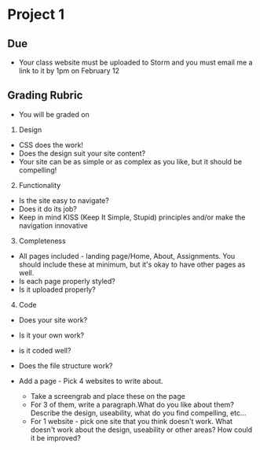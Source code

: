 # Project 1

## Due
* Your class website must be uploaded to Storm and you must email me a link to it by 1pm on February 12

## Grading Rubric

* You will be graded on
1. Design
  * CSS does the work!
  * Does the design suit your site content?
  * Your site can be as simple or as complex as you like, but it should be compelling!
2. Functionality
  * Is the site easy to navigate?
  * Does it do its job?
  * Keep in mind KISS (Keep It Simple, Stupid) principles and/or make the navigation innovative
3. Completeness
  * All pages included - landing page/Home, About, Assignments. You should include these at minimum, but it's okay to have other pages as well.
  * Is each page properly styled?
  * Is it uploaded properly?
4. Code
  * Does your site work?
  * Is it your own work?
  * is it coded well?
  * Does the file structure work?

* Add a page - Pick 4 websites to write about.
	* Take a screengrab and place these on the page
	* For 3 of them, write a paragraph.What do you like about them? Describe the design, useability, what do you find compelling, etc...
	* For 1 website - pick one site that you think doesn't work. What doesn't work about the design, useability or other areas? How could it be improved?
